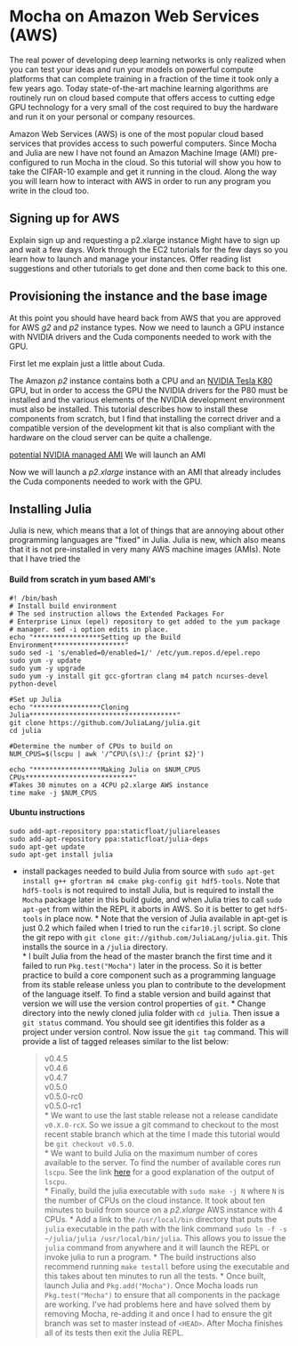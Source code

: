 # Mocha on Amazon Web Services (AWS)
The real power of developing deep learning networks is only realized when you can test your ideas and run your models on powerful 
compute platforms that can complete training in a fraction of the time it took only a few years ago.  Today state-of-the-art 
machine learning algorithms are routinely run on cloud based compute that offers access to cutting edge GPU technology 
for a very small of the cost required to buy the hardware and run it on your personal or company resources.

Amazon Web Services (AWS) is one of the most popular cloud based services that provides access to such powerful computers.  Since 
Mocha and Julia are new I have not found an Amazon Machine Image (AMI) pre-configured to run Mocha in the cloud.  So this tutorial will
show you how to take the CIFAR-10 example and get it running in the cloud.  Along the way you will learn how to interact with AWS in
order to run any program you write in the cloud too.

## Signing up for AWS
Explain sign up and requesting a p2.xlarge instance
Might have to sign up and wait a few days.
Work through the EC2 tutorials for the few days so you learn how to launch and manage your instances.
Offer reading list suggestions and other tutorials to get done and then come back to this one.

## Provisioning the instance and the base image
At this point you should have heard back from AWS that you are approved for AWS *g2* and *p2* instance types.
Now we need to launch a GPU instance with NVIDIA drivers and the Cuda components needed to work with the GPU.

First let me explain just a little about Cuda.  

The Amazon *p2* instance contains both a CPU and an [NVIDIA Tesla K80](http://www.nvidia.com/object/tesla-servers.html) GPU, but
in order to access the GPU the NVIDIA drivers for the P80 must be installed and the various elements of the NVIDIA development
environment must also be installed.  This tutorial describes how to install these components from scratch, but I find that
installing the correct driver and a compatible version of the development kit that is also compliant with the hardware on the
cloud server can be quite a challenge.


[potential NVIDIA managed AMI](https://aws.amazon.com/marketplace/pp/B01LZMLK1K)
We will launch an AMI

Now we will launch a *p2.xlarge* instance with an AMI that already includes the Cuda components needed to work with the GPU.

## Installing Julia
Julia is new, which means that a lot of things that are annoying about other programming languages are "fixed" in Julia.
Julia is new, which also means that it is not pre-installed in very many AWS machine images (AMIs).  Note that I have tried the

#### Build from scratch in yum based AMI's
```
#! /bin/bash
# Install build environment
# The sed instruction allows the Extended Packages For
# Enterprise Linux (epel) repository to get added to the yum package
# manager. sed -i option edits in place.
echo "*****************Setting up the Build Environment******************"
sudo sed -i 's/enabled=0/enabled=1/' /etc/yum.repos.d/epel.repo
sudo yum -y update
sudo yum -y upgrade
sudo yum -y install git gcc-gfortran clang m4 patch ncurses-devel python-devel

#Set up Julia
echo "*****************Cloning Julia*************************************"
git clone https://github.com/JuliaLang/julia.git
cd julia

#Determine the number of CPUs to build on
NUM_CPUS=$(lscpu | awk '/^CPU\(s\):/ {print $2}')

echo "*****************Making Julia on $NUM_CPUS CPUs***************************"
#Takes 30 minutes on a 4CPU p2.xlarge AWS instance
time make -j $NUM_CPUS
```

#### Ubuntu instructions
```
sudo add-apt-repository ppa:staticfloat/juliareleases
sudo add-apt-repository ppa:staticfloat/julia-deps
sudo apt-get update
sudo apt-get install julia
```

* install packages needed to build Julia from source with `sudo apt-get install g++ gfortran m4 cmake pkg-config git hdf5-tools`.  Note that `hdf5-tools` is not required to install Julia, but is required to install the `Mocha` package later in this build guide, and when Julia tries to call `sudo apt-get` from within the REPL it aborts in AWS.  So it is better to get `hdf5-tools` in place now. 
		* Note that the version of Julia available in apt-get is just 0.2 which failed when I tried to run the `cifar10.jl` script.  So clone the git repo with `git clone git://github.com/JuliaLang/julia.git`.  This installs the source in a `/julia` directory.  
		* I built Julia from the head of the master branch the first time and it failed to run `Pkg.test("Mocha")` later in the process.  So it is better practice to build a core component such as a programming language from its stable release unless you plan to contribute to the development of the language itself.  To find a stable version and build against that version we will use the version control properties of `git`.
		* Change directory into the newly cloned julia folder with `cd julia`.  Then issue a `git status` command.  You should see git identifies this folder as a project under version control.  Now issue the `git tag` command.  This will provide a list of tagged releases similar to the list below:
	> v0.4.5  
	> v0.4.6  
	> v0.4.7  
	> v0.5.0  
	> v0.5.0-rc0  
	> v0.5.0-rc1  
		* We want to use the last stable release not a release candidate `v0.X.0-rcX`.  So we issue a git command to checkout to the most recent stable branch which at the time I made this tutorial would be `git checkout v0.5.0`.  
		* We want to build Julia on the maximum number of cores available to the server. To find the number of available cores run `lscpu`.  See the link [here](http://unix.stackexchange.com/questions/218074/how-to-know-number-of-cores-of-a-system-in-linux) for a good explanation of the output of `lscpu`.  
		* Finally, build the julia executable with `sudo make -j N` where `N` is the number of CPUs on the cloud instance.  It took about ten minutes to build from source on a *p2.xlarge* AWS instance with 4 CPUs.
		* Add a link to the `/usr/local/bin` directory that puts the `julia` executable in the path with the link command `sudo ln -f -s ~/julia/julia /usr/local/bin/julia`.  This allows you to issue the `julia` command from anywhere and it will launch the REPL or invoke julia to run a program.
		* The build instructions also recommend running `make testall` before using the executable and this takes about ten minutes to run all the tests. 
		* Once built, launch Julia and `Pkg.add("Mocha")`.  Once Mocha loads run `Pkg.test("Mocha")` to ensure that all components in the package are working.  I've had problems here and have solved them by removing Mocha, re-adding it and once I had to ensure the git branch was set to master instead of `<HEAD>`.  After Mocha finishes all of its tests then exit the Julia REPL.
